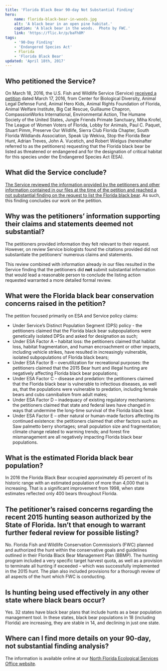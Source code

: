 ```yaml
---
title: 'Florida Black Bear 90-day Not Substantial Finding'
hero:
    name: florida-black-bear-in-woods.jpg
    alt: 'A black bear in an open pine habitat.'
    caption: 'A black bear in the woods.  Photo by FWC.'
    link: 'https://flic.kr/p/baFh8M'
tags:
    - '90-Day Finding'
    - 'Endangered Species Act'
    - Florida
    - 'Florida Black Bear'
updated: 'April 18th, 2017'
---
```


## Who petitioned the Service?

On March 18, 2016, the U.S. Fish and Wildlife Service (Service) [received a petition](/pdf/petition/florida-black-bear.pdf) dated March 17, 2016, from Center for Biological Diversity, Animal Legal Defense Fund, Animal Hero Kids, Animal Rights Foundation of Florida, Animal Welfare Institute, Big Cat Rescue, Guillaume Chapron, CompassionWorks International, Environmental Action, The Humane Society of the United States, Jungle Friends Primate Sanctuary, Miha Krofel, The League of Women Voters of Florida, Lobby for Animals, Paul C. Paquet, Stuart Pimm, Preserve Our Wildlife, Sierra Club Florida Chapter, South Florida Wildlands Association, Speak Up Wekiva, Stop the Florida Bear Hunt, Adrian Treves, John A. Vucetich, and Robert Wielgus (hereinafter referred to as the petitioners) requesting that the Florida black bear be listed as threatened or endangered and for the designation of critical habitat for this species under the Endangered Species Act (ESA).  

## What did the Service conclude?

[The Service reviewed the information provided by the petitioners and other information contained in our files at the time of the petition and reached a not substantial finding on the request to list the Florida black bear](/news/2017/04/florida-black-bear-population-continues-to-increase/).  As such, this finding concludes our work on the petition.

## Why was the petitioners’ information supporting their claims and statements deemed not substantial?

The petitioners provided information they felt relevant to their request.  However, on review Service biologists found the citations provided did not substantiate the petitioners’ numerous claims and statements. 

This review combined with information already in our files resulted in the Service finding that the petitioners did **not** submit substantial information that would lead a reasonable person to conclude the listing action requested warranted a more detailed formal review.

## What were the Florida black bear conservation concerns raised in the petition?

The petition focused primarily on ESA and Service policy claims:

  - Under Service’s Distinct Population Segment (DPS) policy - the petitioners claimed that the Florida black bear subpopulations were genetically isolated DPSs and asked for designation as such;
  - Under ESA Factor A – habitat loss: the petitioners claimed that habitat loss, habitat fragmentation, and human encroachment or other impacts, including vehicle strikes, have resulted in increasingly vulnerable, isolated subpopulations of Florida black bears;
  - Under ESA Factor B – overutilization for recreational purposes: the petitioners claimed that the 2015 Bear hunt and illegal hunting are negatively affecting Florida black bear populations;
  - Under ESA Factor C – disease and predation: the petitioners claimed that the Florida black bear is vulnerable to infectious diseases, as well as, that the populations were vulnerable to predation, including female bears and cubs cannibalism from adult males;
  - Under ESA Factor D – inadequacy of existing regulatory mechanisms: the petitioners claimed that state and federal laws have changed in ways that undermine the long-time survival of the Florida black bear.
  - Under ESA Factor E – other natural or human-made factors affecting its continued existence: the petitioners claimed that other factors such as Saw palmetto berry shortages; small population size and fragmentation; climate change related to warming trends; and forest fire mismanagement are all negatively impacting Florida black bear populations.

## What is the estimated Florida black bear population?

In 2016 the Florida Black Bear occupied approximately 45 percent of its historic range with an estimated population of more than 4,000 that is increasing.  That is a significant improvement from 1998, when state estimates reflected only 400 bears throughout  Florida.

## The petitioner’s raised concerns regarding the recent 2015 hunting season authorized by the State of Florida. Isn’t that enough to warrant further federal review for possible listing?

No.  Florida Fish and Wildlife Conservation Commission’s (FWC) planned and authorized the hunt within the conservative goals and guidelines outlined in their Florida Black Bear Management Plan (BBMP).  The hunting program included a very specific target harvest quota, as well as a provision to terminate all hunting if exceeded – which was successfully implemented in the 2015 hunt.  The plan also included provisions for a thorough review of all aspects of the hunt which FWC is conducting.

## Is hunting being used effectively in any other state where black bears occur?

Yes. 32 states have black bear plans that include hunts as a bear population management tool. In these states, black bear populations in 18 (including Florida) are increasing, they are stable in 14, and declining in just one state. 

## Where can I find more details on your 90-day, not substantial finding analysis?

The information is available online at our [North Florida Ecological Services Office website](https://www.fws.gov/northflorida).
